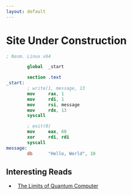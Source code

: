 ```yaml
---
layout: default
---
```


# [](#header-1) Site Under Construction


```nasm
; Nasm. Linux x64

        global  _start

        section .text
_start:
        ; write(1, message, 13
        mov     rax, 1                 
        mov     rdi, 1                 
        mov     rsi, message          
        mov     rdx, 13               
        syscall                       

        ; exit(0)
        mov     eax, 60               
        xor     rdi, rdi              
        syscall                       
message:
        db      "Hello, World", 10    

```
## [](#header-2)Interesting Reads

*   [The Limits of Quantum Computer](http://www.cs.virginia.edu/~robins/The_Limits_of_Quantum_Computers.pdf)
